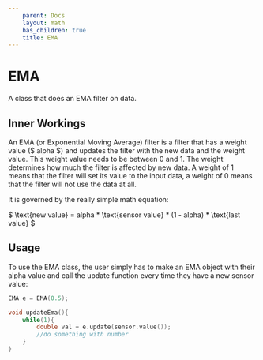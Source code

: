 ```yaml
---
    parent: Docs
    layout: math
    has_children: true
    title: EMA
---
```

# EMA
A class that does an EMA filter on data. 

## Inner Workings
An EMA (or Exponential Moving Average) filter is a filter that has a weight value ($ alpha $) and updates the filter with the new data and the weight value. This weight value needs to be between 0 and 1. The weight determines how much the filter is affected by new data. A weight of 1 means that the filter will set its value to the input data, a weight of 0 means that the filter will not use the data at all. 

It is governed by the really simple math equation: 

$ \text{new value} = alpha * \text{sensor value} * (1 - alpha) * \text{last value} $

## Usage
To use the EMA class, the user simply has to make an EMA object with their alpha value and call the update function every time they have a new sensor value:
```cpp
EMA e = EMA(0.5);

void updateEma(){
    while(1){
        double val = e.update(sensor.value());
        //do something with number
    }
}
```